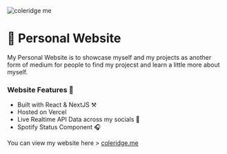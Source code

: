 ![coleridge me](https://user-images.githubusercontent.com/51129378/156061171-3ab52441-a724-4531-9022-b6b637c130fb.png)
# 🔗 Personal Website 

My Personal Website is to showcase myself and my projects as another form of medium for people to find my projecst and 
learn a little more about myself. 

### Website Features 📘
- Built with React & NextJS ⚒️
- Hosted on Vercel
- Live Realtime API Data across my socials 📱
- Spotify Status Component 🎧

You can view my website here > <a href="https://coleridge.me">coleridge.me</a>


